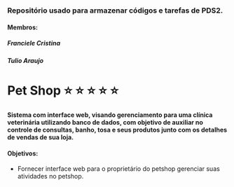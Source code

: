### Repositório usado para armazenar códigos e tarefas de PDS2.
#### Membros:
##### Franciele Cristina
##### Tulio Araujo 

# Pet Shop :star: :star: :star: :star: :star:
#### Sistema com interface web, visando gerenciamento para uma clínica veterinária utilizando banco de dados, com objetivo de auxiliar no controle de consultas, banho, tosa e seus produtos junto com os detalhes de vendas de sua loja.
#### Objetivos: 
* Fornecer interface web para o proprietário do petshop gerenciar suas atividades no petshop.
